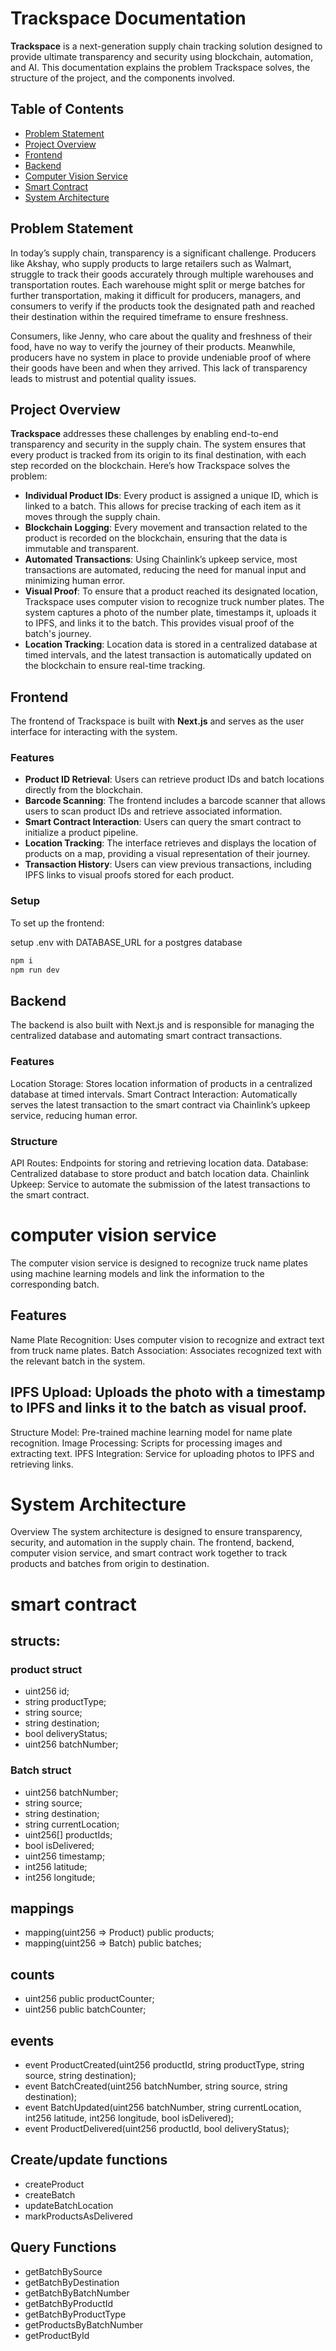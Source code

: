 # Trackspace Documentation

**Trackspace** is a next-generation supply chain tracking solution designed to provide ultimate transparency and security using blockchain, automation, and AI. This documentation explains the problem Trackspace solves, the structure of the project, and the components involved.

## Table of Contents
- [Problem Statement](#problem-statement)
- [Project Overview](#project-overview)
- [Frontend](#frontend)
- [Backend](#backend)
- [Computer Vision Service](#computer-vision-service)
- [Smart Contract](#smart-contract)
- [System Architecture](#system-architecture)

## Problem Statement

In today’s supply chain, transparency is a significant challenge. Producers like Akshay, who supply products to large retailers such as Walmart, struggle to track their goods accurately through multiple warehouses and transportation routes. Each warehouse might split or merge batches for further transportation, making it difficult for producers, managers, and consumers to verify if the products took the designated path and reached their destination within the required timeframe to ensure freshness.

Consumers, like Jenny, who care about the quality and freshness of their food, have no way to verify the journey of their products. Meanwhile, producers have no system in place to provide undeniable proof of where their goods have been and when they arrived. This lack of transparency leads to mistrust and potential quality issues.

## Project Overview

**Trackspace** addresses these challenges by enabling end-to-end transparency and security in the supply chain. The system ensures that every product is tracked from its origin to its final destination, with each step recorded on the blockchain. Here’s how Trackspace solves the problem:

- **Individual Product IDs**: Every product is assigned a unique ID, which is linked to a batch. This allows for precise tracking of each item as it moves through the supply chain.
- **Blockchain Logging**: Every movement and transaction related to the product is recorded on the blockchain, ensuring that the data is immutable and transparent.
- **Automated Transactions**: Using Chainlink’s upkeep service, most transactions are automated, reducing the need for manual input and minimizing human error.
- **Visual Proof**: To ensure that a product reached its designated location, Trackspace uses computer vision to recognize truck number plates. The system captures a photo of the number plate, timestamps it, uploads it to IPFS, and links it to the batch. This provides visual proof of the batch's journey.
- **Location Tracking**: Location data is stored in a centralized database at timed intervals, and the latest transaction is automatically updated on the blockchain to ensure real-time tracking.

## Frontend

The frontend of Trackspace is built with **Next.js** and serves as the user interface for interacting with the system.

### Features
- **Product ID Retrieval**: Users can retrieve product IDs and batch locations directly from the blockchain.
- **Barcode Scanning**: The frontend includes a barcode scanner that allows users to scan product IDs and retrieve associated information.
- **Smart Contract Interaction**: Users can query the smart contract to initialize a product pipeline.
- **Location Tracking**: The interface retrieves and displays the location of products on a map, providing a visual representation of their journey.
- **Transaction History**: Users can view previous transactions, including IPFS links to visual proofs stored for each product.

### Setup
To set up the frontend:

setup .env with DATABASE_URL for a postgres database

```bash
npm i
npm run dev
```
## Backend
The backend is also built with Next.js and is responsible for managing the centralized database and automating smart contract transactions.
### Features
Location Storage: Stores location information of products in a centralized database at timed intervals.
Smart Contract Interaction: Automatically serves the latest transaction to the smart contract via Chainlink’s upkeep service, reducing human error.
### Structure
API Routes: Endpoints for storing and retrieving location data.
Database: Centralized database to store product and batch location data.
Chainlink Upkeep: Service to automate the submission of the latest transactions to the smart contract.

# computer vision service
The computer vision service is designed to recognize truck name plates using machine learning models and link the information to the corresponding batch.

## Features
Name Plate Recognition: Uses computer vision to recognize and extract text from truck name plates.
Batch Association: Associates recognized text with the relevant batch in the system.
## IPFS Upload: Uploads the photo with a timestamp to IPFS and links it to the batch as visual proof.
Structure
Model: Pre-trained machine learning model for name plate recognition.
Image Processing: Scripts for processing images and extracting text.
IPFS Integration: Service for uploading photos to IPFS and retrieving links.

# System Architecture
Overview
The system architecture is designed to ensure transparency, security, and automation in the supply chain. The frontend, backend, computer vision service, and smart contract work together to track products and batches from origin to destination.



# smart contract

## structs:
### product struct
- uint256 id; 
- string productType;
- string source;
- string destination;
- bool deliveryStatus;
- uint256 batchNumber;
### Batch struct
- uint256 batchNumber; 
- string source; 
- string destination; 
- string currentLocation; 
- uint256[] productIds; 
- bool isDelivered; 
- uint256 timestamp; 
- int256 latitude; 
- int256 longitude;

## mappings
- mapping(uint256 => Product) public products; 
- mapping(uint256 => Batch) public batches;

## counts
- uint256 public productCounter; 
- uint256 public batchCounter;
## events
- event ProductCreated(uint256 productId, string productType, string source, string destination);
- event BatchCreated(uint256 batchNumber, string source, string destination);
- event BatchUpdated(uint256 batchNumber, string currentLocation, int256 latitude, int256 longitude, bool isDelivered);
- event ProductDelivered(uint256 productId, bool deliveryStatus);

## Create/update functions
-  createProduct
- createBatch
- updateBatchLocation
- markProductsAsDelivered

## Query Functions
- getBatchBySource
- getBatchByDestination
- getBatchByBatchNumber
- getBatchByProductId
- getBatchByProductType
- getProductsByBatchNumber
- getProductById

